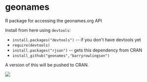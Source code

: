 geonames
========

R package for accessing the geonames.org API

Install from here using `devtools`:

 * `install.packages("devtools")` -- if you don't have devtools yet
 * `require(devtools)`
 * `install.packages("rjson")` -- gets this dependency from CRAN
 * `install_github("geonames","barryrowlingson")`

A version of this will be pushed to CRAN.

[![](http://ropensci.org/public_images/github_footer.png)](http://ropensci.org)